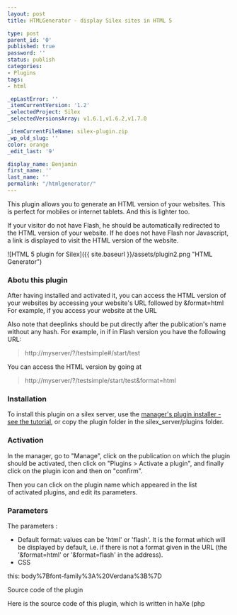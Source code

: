 ```yaml
---
layout: post
title: HTMLGenerator - display Silex sites in HTML 5

type: post
parent_id: '0'
published: true
password: ''
status: publish
categories:
- Plugins
tags:
- html

_epLastError: ''
_itemCurrentVersion: '1.2'
_selectedProject: Silex
_selectedVersionsArray: v1.6.1,v1.6.2,v1.7.0

_itemCurrentFileName: silex-plugin.zip
_wp_old_slug: ''
color: orange
_edit_last: '9'

display_name: Benjamin
first_name: ''
last_name: ''
permalink: "/htmlgenerator/"
---
```


This plugin allows you to generate an HTML version of your websites. This is perfect for mobiles or internet tablets. And this is lighter too.

If your visitor do not have Flash, he should be automatically redirected to the HTML version of your website. If he does not have Flash nor Javascript, a link is displayed to visit the HTML version of the website.

![HTML 5 plugin for Silex]({{ site.baseurl }}/assets/plugin2.png "HTML Generator")

### Abotu this plugin

After having installed and activated it, you can access the HTML version of your websites by accessing your website's URL followed by &format=html For example, if you access your website at the URL


Also note that deeplinks should be put directly after the publication's name without any hash. For example, in if in Flash version you have the following
URL:  
> http://myserver/?/testsimple#/start/test

You can access the HTML version by going at  
> http://myserver/?/testsimple/start/test&format=html

### Installation

To install this plugin on a silex server, use the [manager's plugin installer - see the tutorial](https://www.silexlabs.org/?p=1447), or copy the plugin folder in the silex_server/plugins folder.

### Activation

In the manager, go to "Manage", click on the publication on which the plugin should be activated, then click on "Plugins > Activate a plugin", and finally click on the plugin icon and then on "confirm".

Then you can click on the plugin name which appeared in the list of activated plugins, and edit its parameters.

### Parameters

The parameters
: 
*   Default
format: values can be 'html' or 'flash'. It is the format which will be displayed by default, i.e. if there is not a format given in the URL (the '&format=html' or '&format=flash' in the address).
*   CSS

this: body%7Bfont-family%3A%20Verdana%3B%7D

Source code of the plugin

Here is the source code of this plugin, which is written in haXe (php
